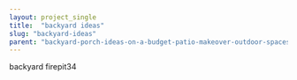 ```yaml
---
layout: project_single
title:  "backyard ideas"
slug: "backyard-ideas"
parent: "backyard-porch-ideas-on-a-budget-patio-makeover-outdoor-spaces"
---
```

backyard firepit34